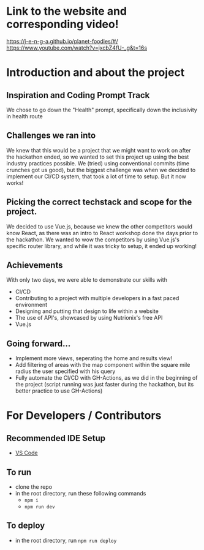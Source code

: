 # Link to the website and corresponding video!
https://j-e-n-g-a.github.io/planet-foodies/#/
https://www.youtube.com/watch?v=jxcbZ4fU-_g&t=16s

# Introduction and about the project

## Inspiration and Coding Prompt Track

We chose to go down the "Health" prompt, specifically down the inclusivity in health route

## Challenges we ran into
We knew that this would be a project that we might want to work on after the hackathon ended, so we wanted to set this project up using the best industry practices possible. We (tried) using conventional commits (time crunches got us good), but the biggest challenge was when we decided to implement our CI/CD system, that took a lot of time to setup. But it now works!

## Picking the correct techstack and scope for the project. 
We decided to use Vue.js, because we knew the other competitors would know React, as there was an intro to React workshop done the days prior to the hackathon. We wanted to wow the competitors by using Vue.js's specific router library, and while it was tricky to setup, it ended up working!

## Achievements
With only two days, we were able to demonstrate our skills with
- CI/CD
- Contributing to a project with multiple developers in a fast paced environment
- Designing and putting that design to life within a website
- The use of API's, showcased by using Nutrionix's free API
- Vue.js

## Going forward...
- Implement more views, seperating the home and results view!
- Add filtering of areas with the map component within the square mile radius the user specified with his query
- Fully automate the CI/CD with GH-Actions, as we did in the beginning of the project (script running was just faster during the hackathon, but its better practice to use GH-Actions)

# For Developers / Contributors

## Recommended IDE Setup

- [VS Code](https://code.visualstudio.com/)

## To run

- clone the repo
- in the root directory, run these following commands
    - `npm i`
    - `npm run dev`
## To deploy
- in the root directory, run `npm run deploy`

